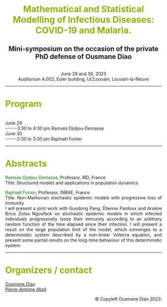 
<div align="center">
  <h1><span style="color:#8db600">Mathematical and Statistical Modelling of Infectious Diseases: COVID-19 and Malaria.</span></h1>
  <h2>Mini-symposium on the occasion of the private PhD defense of Ousmane Diao</h2>
  <br>June 29 and 30, 2023 
  <br>Auditorium A.002, Euler building, UCLouvain, Louvain-la-Neuve
</div>

---
<h1><span style="color:#8db600">Program</span></h1>
<br>June 29
<!---<br>------2:30 to 3:30 pm Mouhamadou Diallo-->
<br>------3:30 to 4:30 pm Ramsès Djidjou-Demasse
<br>June 30
<br>------2:30 to 3:30 pm Raphaël Forien


---
<h1><span style="color:#8db600">Abstracts</span></h1>

<!---<span style="color:#008000">Mouhamadou Diallo</span>, professor, Université Cheikh Anta Diop de Dakar, Sénégal-->
<!---<br>Title: Un carrefour des complications du diabète au Sénégal - le pied diabétique-->

<span style="color:#008000">Ramsès Djidjou-Demasse</span>, Professor, IRD, France
<br>Title: Structured models and applications in population dynamics


<p align="justify"><span style="color:#008000">Raphaël Forien</span>, Professor, INRAE, France
<br>Title: Non-Markovian stochastic epidemic models with progressive loss of immunity
<br>I will present a joint work with Guodong Pang, Étienne Pardoux and Arsène Brice Zotsa Ngoufack on stochastic epidemic models in which infected individuals progressively loose their immunity according to an arbitrary random function of the time elapsed since their infection. I will present a result on the large population limit of the model, which converges to a deterministic system described by a non-linear Volterra equation, and present some partial results on the long-time behaviour of this deterministic system.</p>

---
<h1><span style="color:#8db600">Organizers / contact</span></h1>
<a href='https://od1992.github.io/ODIAO/'>Ousmane Diao</a>
<br><a href='https://sites.uclouvain.be/absil/'>Pierre-Antoine Absil</a>



<p align="right">&copy; Copyleft Ousmane Diao 2023.</p>
